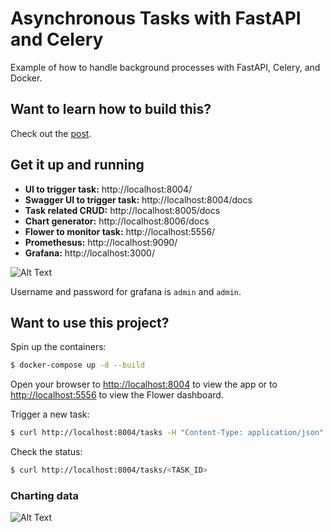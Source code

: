 # Asynchronous Tasks with FastAPI and Celery

Example of how to handle background processes with FastAPI, Celery, and Docker.

## Want to learn how to build this?

Check out the [post](https://testdriven.io/blog/fastapi-and-celery/).

## Get it up and running

- **UI to trigger task:** http://localhost:8004/
- **Swagger UI to trigger task:** http://localhost:8004/docs
- **Task related CRUD:** http://localhost:8005/docs
- **Chart generator:** http://localhost:8006/docs
- **Flower to monitor task:** http://localhost:5556/
- **Promethesus:** http://localhost:9090/
- **Grafana:** http://localhost:3000/

![Alt Text](./generate_data.giff)

Username and password for grafana is `admin` and `admin`.

## Want to use this project?

Spin up the containers:

```sh
$ docker-compose up -d --build
```

Open your browser to [http://localhost:8004](http://localhost:8004) to view the app or to [http://localhost:5556](http://localhost:5556) to view the Flower dashboard.

Trigger a new task:

```sh
$ curl http://localhost:8004/tasks -H "Content-Type: application/json" --data '{"type": 0}'
```

Check the status:

```sh
$ curl http://localhost:8004/tasks/<TASK_ID>
```

### Charting data

![Alt Text](./endpoints.gif)
